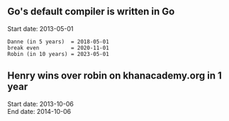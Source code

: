 Go's default compiler is written in Go
--------------------------------------

Start date: 2013-05-01

	Danne (in 5 years)  = 2018-05-01
	break even          = 2020-11-01
	Robin (in 10 years) = 2023-05-01


Henry wins over robin on khanacademy.org in 1 year
--------------------------------------------------

Start date: 2013-10-06  
End date: 2014-10-06
